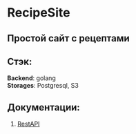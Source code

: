 # RecipeSite

## Простой сайт с рецептами
## Стэк: 
**Backend**: golang <br/>
**Storages**: Postgresql, S3 <br/>

## Документации:
1. [RestAPI](https://github.com/Homyakadze14/RecipeSite/backend/docs.md)
